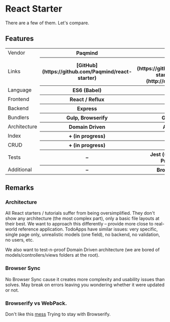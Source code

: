 # React Starter

There are a few of them. Let's compare.

## Features

<table>
<tr>
  <td>Vendor</td>
  <th>Paqmind</th>
  <th>Kriasoft</th>
</tr>
<tr>
  <td>Links</td>
  <th>[GitHub](https://github.com/Paqmind/react-starter)</th>
  <th>[GitHub](https://github.com/kriasoft/react-starter-kit), [Demo](http://reactjs.kriasoft.com)</th>
</tr>
<tr>
  <td>Language</td>
  <th>ES6 (Babel)</th>
  <th>ES6 (Babel)</th>
</tr>
<tr>
  <td>Frontend</td>
  <th>React / Reflux</th>
  <th>React / Flux</th>
</tr>
<tr>
  <td>Backend</td>
  <th>Express</th>
  <th>Express</th>
</tr>
<tr>
  <td>Bundlers</td>
  <th>Gulp, Browserify</th>
  <th>Gulp, Webpack</th>
</tr>
<tr>
  <td>Architecture</td>
  <th>Domain Driven</th>
  <th>Aspect Driven</th>
</tr>
<tr>
  <td>Index</td>
  <th>+ (in progress)</th>
  <th>-</th>
</tr>
<tr>
  <td>CRUD</td>
  <th>+ (in progress)</th>
  <th>-</th>
</tr>
<tr>
  <td>Tests</td>
  <th>–</th>
  <th>Jest (unit), Karma (unit), Protractor (e2e)</th>
</tr>
<tr>
  <td>Additional</td>
  <th>–</th>
  <th>BrowserSync, Flow</th>
</tr>
</table>

## Remarks

### Architecture
All React starters / tutorials suffer from being oversimplified.
They don't show any architecture (the most complex part), only a basic file layouts at their best.
We want to approach this differently – provide more close to real-world reference application.
TodoApps have similar issues: very specific, single page only, unrealistic models (one field),
no backend, no validation, no users, etc.

We also want to test-n-proof Domain Driven architecture (we are bored of models/controllers/views folders
at the root).

### Browser Sync
No Browser Sync cause it creates more complexity and usability issues than solves.
May break on errors leaving you wondering whether it were updated or not.

### Browserify vs WebPack.
Don't like this [mess](https://github.com/kriasoft/react-starter-kit/blob/master/webpack.config.js)
Trying to stay with Browserify.
